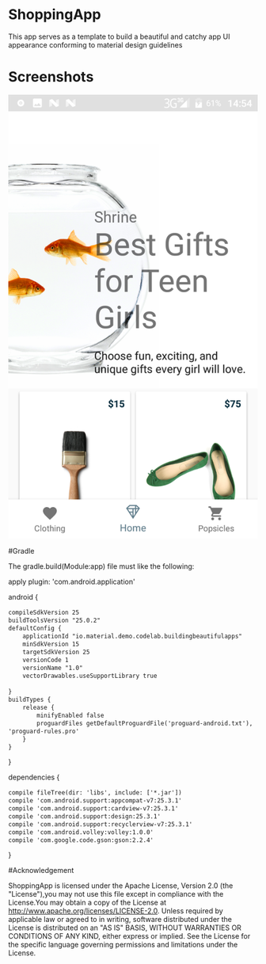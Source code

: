 # ShoppingApp
This app serves as a template to build a beautiful and catchy app UI appearance conforming to material design guidelines

# Screenshots
![Screenshot](https://github.com/ajibadeseun/ShoppingApp/blob/master/Screenshot_20180303-145427.png)


#Gradle

The gradle.build(Module:app) file must like the following:

apply plugin: 'com.android.application'

android {

    compileSdkVersion 25
    buildToolsVersion "25.0.2"
    defaultConfig {
        applicationId "io.material.demo.codelab.buildingbeautifulapps"
        minSdkVersion 15
        targetSdkVersion 25
        versionCode 1
        versionName "1.0"
        vectorDrawables.useSupportLibrary true

    }
    buildTypes {
        release {
            minifyEnabled false
            proguardFiles getDefaultProguardFile('proguard-android.txt'), 'proguard-rules.pro'
        }
    }
}

dependencies {

    compile fileTree(dir: 'libs', include: ['*.jar'])
    compile 'com.android.support:appcompat-v7:25.3.1'
    compile 'com.android.support:cardview-v7:25.3.1'
    compile 'com.android.support:design:25.3.1'
    compile 'com.android.support:recyclerview-v7:25.3.1'
    compile 'com.android.volley:volley:1.0.0'
    compile 'com.google.code.gson:gson:2.2.4'
}

#Acknowledgement

ShoppingApp is licensed under the Apache License, Version 2.0 (the "License"),you may not use this file except in compliance with the License.You may obtain a copy of the License at http://www.apache.org/licenses/LICENSE-2.0. Unless required by applicable law or agreed to in writing, software distributed under the License is distributed on an "AS IS" BASIS, WITHOUT WARRANTIES OR CONDITIONS OF ANY KIND, either express or implied. See the License for the specific language governing permissions and limitations under the License.
